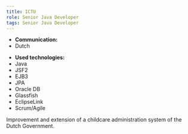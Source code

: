 ```yaml
---
title: ICTU
role: Senior Java Developer
tags: Senior Java Developer
---
```


- **Communication:**
- Dutch

* **Used technologies:**
* Java
* JSF2
* EJB3
* JPA
* Oracle DB
* Glassfish
* EclipseLink
* Scrum/Agile

Improvement and extension of a childcare administration system of the Dutch Government.
